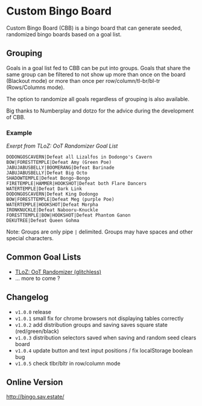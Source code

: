 # Custom Bingo Board
Custom Bingo Board (CBB) is a bingo board that can generate seeded, randomized bingo boards based on a goal list.

## Grouping
Goals in a goal list fed to CBB can be put into groups. Goals that share the same group can be filtered to not show up more than once on the board (Blackout mode) or more than once per row/column/tl-br/bl-tr (Rows/Columns mode). 

The option to randomize all goals regardless of grouping is also available. 

Big thanks to Numberplay and dotzo for the advice during the development of CBB.

### Example
*Exerpt from TLoZ: OoT Randomizer Goal List*
```
DODONGOSCAVERN|Defeat all Lizalfos in Dodongo's Cavern
BOW|FORESTTEMPLE|Defeat Amy (Green Poe)
JABUJABUSBELLY|BOOMERANG|Defeat Barinade
JABUJABUSBELLY|Defeat Big Octo
SHADOWTEMPLE|Defeat Bongo-Bongo
FIRETEMPLE|HAMMER|HOOKSHOT|Defeat both Flare Dancers
WATERTEMPLE|Defeat Dark Link
DODONGOSCAVERN|Defeat King Dodongo
BOW|FORESTTEMPLE|Defeat Meg (purple Poe)
WATERTEMPLE|HOOKSHOT|Defeat Morpha
IRONKNUCKLE|Defeat Nabooru-Knuckle
FORESTTEMPLE|BOW|HOOKSHOT|Defeat Phantom Ganon
DEKUTREE|Defeat Queen Gohma
```
Note: Groups are only pipe `|` delimited. Groups may have spaces and other special characters. 
## Common Goal Lists
* [TLoZ: OoT Randomizer (glitchless)](https://pastebin.com/raw/18Mtdwng)
* ... more to come ?

## Changelog
 * `v1.0.0` release  
 * `v1.0.1` small fix for chrome browsers not displaying tables correctly
 * `v1.0.2` add distribution groups and saving saves square state (red/green/black)
 * `v1.0.3` distribution selectors saved when saving and random seed clears board
 * `v1.0.4` update button and text input positions / fix localStorage boolean bug
 * `v1.0.5` check tlbr/bltr in row/column mode

## Online Version
http://bingo.sav.estate/
